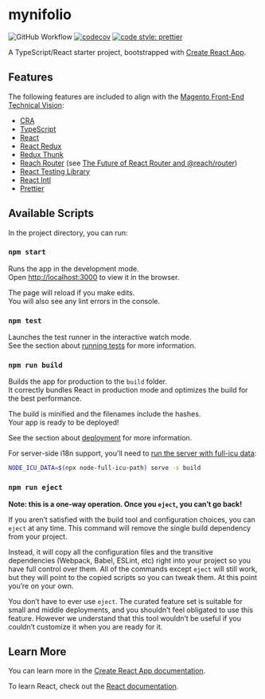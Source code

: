 # mynifolio

<!-- prettier-ignore-start -->
<!-- markdownlint-disable -->
![GitHub Workflow](https://github.com/fakegermano/mynifolio/workflows/master/badge.svg)
[![codecov](https://codecov.io/gh/fakegermano/mynifolio/branch/master/graph/badge.svg)](https://codecov.io/gh/fakegermano/mynifolio)
[![code style: prettier](https://img.shields.io/badge/code_style-prettier-ff69b4.svg)](https://github.com/prettier/prettier)
<!-- markdownlint-restore -->
<!-- prettier-ignore-end -->

A TypeScript/React starter project, bootstrapped with
[Create React App](https://github.com/facebook/create-react-app).

## Features

The following features are included to align with the
[Magento Front-End Technical Vision](https://github.com/magento/architecture/blob/master/design-documents/frontend/technical-vision.md#front-end-technical-vision):

- [CRA](https://facebook.github.io/create-react-app/)
- [TypeScript](http://www.typescriptlang.org/)
- [React](https://reactjs.org/)
- [React Redux](https://react-redux.js.org/)
- [Redux Thunk](https://github.com/reduxjs/redux-thunk#redux-thunk)
- [Reach Router](https://reach.tech/router) (see
  [The Future of React Router and @reach/router](https://reacttraining.com/blog/reach-react-router-future/))
- [React Testing Library](https://testing-library.com/docs/react-testing-library/intro)
- [React Intl](https://github.com/formatjs/react-intl#react-intl)
- [Prettier](https://prettier.io/)

## Available Scripts

In the project directory, you can run:

### `npm start`

Runs the app in the development mode.<br> Open
[http://localhost:3000](http://localhost:3000) to view it in the browser.

The page will reload if you make edits.<br> You will also see any lint errors in
the console.

### `npm test`

Launches the test runner in the interactive watch mode.<br> See the section
about
[running tests](https://facebook.github.io/create-react-app/docs/running-tests)
for more information.

### `npm run build`

Builds the app for production to the `build` folder.<br> It correctly bundles
React in production mode and optimizes the build for the best performance.

The build is minified and the filenames include the hashes.<br> Your app is
ready to be deployed!

See the section about
[deployment](https://facebook.github.io/create-react-app/docs/deployment) for
more information.

For server-side i18n support, you'll need to
[run the server with full-icu data](https://github.com/formatjs/react-intl/blob/master/docs/Getting-Started.md#nodejs):

```bash
NODE_ICU_DATA=$(npx node-full-icu-path) serve -s build
```

### `npm run eject`

**Note: this is a one-way operation. Once you `eject`, you can’t go back!**

If you aren’t satisfied with the build tool and configuration choices, you can
`eject` at any time. This command will remove the single build dependency from
your project.

Instead, it will copy all the configuration files and the transitive
dependencies (Webpack, Babel, ESLint, etc) right into your project so you have
full control over them. All of the commands except `eject` will still work, but
they will point to the copied scripts so you can tweak them. At this point
you’re on your own.

You don’t have to ever use `eject`. The curated feature set is suitable for
small and middle deployments, and you shouldn’t feel obligated to use this
feature. However we understand that this tool wouldn’t be useful if you couldn’t
customize it when you are ready for it.

## Learn More

You can learn more in the
[Create React App documentation](https://facebook.github.io/create-react-app/docs/getting-started).

To learn React, check out the [React documentation](https://reactjs.org/).
